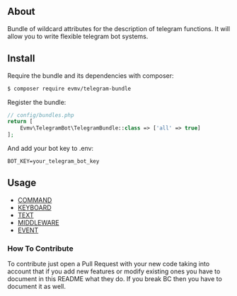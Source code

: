 ## About 
Bundle of wildcard attributes for the description of telegram functions.
It will allow you to write flexible telegram bot systems.

## Install 
Require the bundle and its dependencies with composer:
```bash
$ composer require evmv/telegram-bundle
```

Register the bundle:
```php
// config/bundles.php
return [
    Evmv\TelegramBot\TelegramBundle::class => ['all' => true]
];
```

And add your bot key to .env:
```dotenv
BOT_KEY=your_telegram_bot_key
```

## Usage ##
- [COMMAND](https://github.com/EvMV/EvmvTelegramBundle/docs/COMMAND.md)
- [KEYBOARD](https://github.com/EvMV/EvmvTelegramBundle/docs/KEYBOARD.md)
- [TEXT](https://github.com/EvMV/EvmvTelegramBundle/docs/TEXT.md)
- [MIDDLEWARE](https://github.com/EvMV/EvmvTelegramBundle/docs/MIDDLEWARE.md)
- [EVENT](https://github.com/EvMV/EvmvTelegramBundle/docs/EVENT.md)

### How To Contribute
To contribute just open a Pull Request with your new code taking into account that if you add new features or modify existing ones you have to document in this README what they do. If you break BC then you have to document it as well.